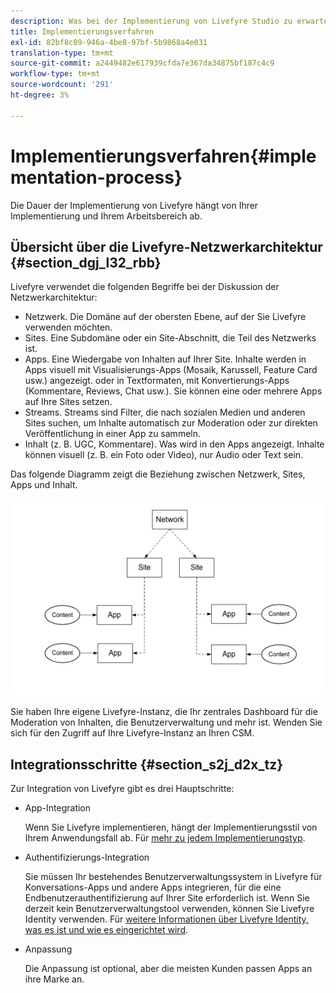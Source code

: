 ```yaml
---
description: Was bei der Implementierung von Livefyre Studio zu erwarten ist.
title: Implementierungsverfahren
exl-id: 82bf8c09-946a-4be8-97bf-5b9868a4e031
translation-type: tm+mt
source-git-commit: a2449482e617939cfda7e367da34875bf187c4c9
workflow-type: tm+mt
source-wordcount: '291'
ht-degree: 3%

---
```


# Implementierungsverfahren{#implementation-process}

Die Dauer der Implementierung von Livefyre hängt von Ihrer Implementierung und Ihrem Arbeitsbereich ab.

## Übersicht über die Livefyre-Netzwerkarchitektur {#section_dgj_l32_rbb}

Livefyre verwendet die folgenden Begriffe bei der Diskussion der Netzwerkarchitektur:

* Netzwerk. Die Domäne auf der obersten Ebene, auf der Sie Livefyre verwenden möchten.
* Sites. Eine Subdomäne oder ein Site-Abschnitt, die Teil des Netzwerks ist.
* Apps. Eine Wiedergabe von Inhalten auf Ihrer Site. Inhalte werden in Apps visuell mit Visualisierungs-Apps (Mosaik, Karussell, Feature Card usw.) angezeigt. oder in Textformaten, mit Konvertierungs-Apps (Kommentare, Reviews, Chat usw.). Sie können eine oder mehrere Apps auf Ihre Sites setzen.
* Streams. Streams sind Filter, die nach sozialen Medien und anderen Sites suchen, um Inhalte automatisch zur Moderation oder zur direkten Veröffentlichung in einer App zu sammeln.
* Inhalt (z. B. UGC, Kommentare). Was wird in den Apps angezeigt. Inhalte können visuell (z. B. ein Foto oder Video), nur Audio oder Text sein.

Das folgende Diagramm zeigt die Beziehung zwischen Netzwerk, Sites, Apps und Inhalt.

![](assets/network_site_architecture.png)

Sie haben Ihre eigene Livefyre-Instanz, die Ihr zentrales Dashboard für die Moderation von Inhalten, die Benutzerverwaltung und mehr ist. Wenden Sie sich für den Zugriff auf Ihre Livefyre-Instanz an Ihren CSM.

## Integrationsschritte {#section_s2j_d2x_tz}

Zur Integration von Livefyre gibt es drei Hauptschritte:

* App-Integration

   Wenn Sie Livefyre implementieren, hängt der Implementierungsstil von Ihrem Anwendungsfall ab. Für [mehr zu jedem Implementierungstyp](/help/implementation/c-getting-started/c-implementation-process/c-app-integration-types.md#c_app_integration_types).

* Authentifizierungs-Integration

   Sie müssen Ihr bestehendes Benutzerverwaltungssystem in Livefyre für Konversations-Apps und andere Apps integrieren, für die eine Endbenutzerauthentifizierung auf Ihrer Site erforderlich ist. Wenn Sie derzeit kein Benutzerverwaltungstool verwenden, können Sie Livefyre Identity verwenden. Für [weitere Informationen über Livefyre Identity, was es ist und wie es eingerichtet wird](/help/implementation/c-livefyre-identity-comp/c-livefyre-identity-comp.md#c_livefyre_identity).

* Anpassung

   Die Anpassung ist optional, aber die meisten Kunden passen Apps an ihre Marke an.

